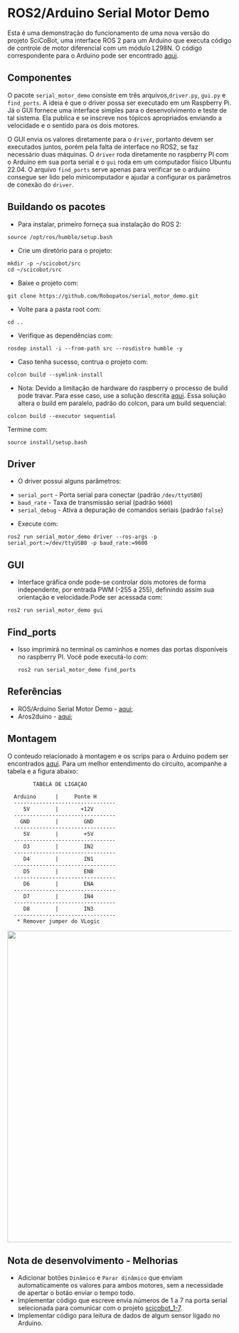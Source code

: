 # ROS2/Arduino Serial Motor Demo

Esta é uma demonstração do funcionamento de uma nova versão do projeto SciCoBot, uma interface ROS 2 para um Arduino que executa código de controle de motor diferencial com um módulo L298N. O código correspondente para o Arduino pode ser encontrado [aqui](https://github.com/RoboPatos/scicobot_2ino).

## Componentes

O pacote `serial_motor_demo` consiste em três arquivos,`driver.py`, `gui.py` e `find_ports`. A ideia é que o driver possa ser executado em um Raspberry Pi. Já o GUI fornece uma interface simples para o desenvolvimento e teste de tal sistema. Ela publica e se inscreve nos tópicos apropriados enviando a velocidade e o sentido para os dois motores.

O GUI envia os valores diretamente para o `driver`, portanto devem ser executados juntos, porém pela falta de interface no ROS2, se faz necessário duas máquinas. O `driver` roda diretamente no raspberry PI com o Arduino em sua porta serial e o `gui` roda em um computador físico Ubuntu 22.04. O arquivo `find_ports` serve apenas para verificar se o arduino consegue ser lido pelo minicomputador e ajudar a configurar os parâmetros de conexão do `driver`.

## Buildando os pacotes

 * Para instalar, primeiro forneça sua instalação do ROS 2:
```
source /opt/ros/humble/setup.bash
```
 * Crie um diretório para o projeto:
```
mkdir -p ~/scicobot/src
cd ~/scicobot/src
```
 * Baixe o projeto com:
```
git clone https://github.com/Robopatos/serial_motor_demo.git
```
 * Volte para a pasta root com:
```
cd ..
```
 * Verifique as dependências com:
```
rosdep install -i --from-path src --rosdistro humble -y
```
 * Caso tenha sucesso, contrua o projeto com:
```
colcon build --symlink-install
```
 * Nota: Devido a limitação de hardware do raspberry o processo de build pode travar. Para esse caso, use a solução descrita [aqui](https://answers.ros.org/question/407554/colcon-build-freeze-a-raspberry-pi/). Essa solução altera o build em paralelo, padrão do colcon, para um build sequencial:
```
colcon build --executor sequential
```
Termine com:
```
source install/setup.bash
```

## Driver

 * O driver possui alguns parâmetros:

- `serial_port` - Porta serial para conectar (padrão `/dev/ttyUSB0`)
- `baud_rate` - Taxa de transmissão serial (padrão `9600`)
- `serial_debug` - Ativa a depuração de comandos seriais (padrão `false`)

 * Execute com:

```
ros2 run serial_motor_demo driver --ros-args -p serial_port:=/dev/ttyUSB0 -p baud_rate:=9600
```

## GUI

* Interface gráfica onde pode-se controlar dois motores de forma independente, por entrada PWM (-255 a 255), definindo assim sua orientação e velocidade.Pode ser acessada com:

```
ros2 run serial_motor_demo gui
```

## Find_ports

 * Isso imprimirá no terminal os caminhos e nomes das portas disponíveis no raspberry PI. Você pode executá-lo com:
    ```
    ros2 run serial_motor_demo find_ports
    ```

## Referências
 * ROS/Arduino Serial Motor Demo - [aqui](https://github.com/joshnewans/serial_motor_demo.git);
 * Aros2duino - [aqui](https://github.com/erenkarakis/Aros2duino.git);

## Montagem

O conteudo relacionado à montagem e os scrips para o Arduino podem ser encontrados [aqui](https://github.com/RoboPatos/scicobot_2ino). Para um melhor entendimento do circuito, acompanhe a tabela e a figura abaixo:

            TABELA DE LIGAÇÃO

      Arduino      |     Ponte H
      --------------------------------
         5V        |       +12V
      --------------------------------
        GND        |        GND
      --------------------------------
         5V        |        +5V
      --------------------------------
         D3        |        IN2
      --------------------------------
         D4        |        IN1
      --------------------------------
         D5        |        ENB
      --------------------------------
         D6        |        ENA
      --------------------------------
         D7        |        IN4
      --------------------------------
         D8        |        IN3
      --------------------------------
       * Remover jumper do VLogic

<p align="center">
  <img src="https://github.com/RoboPatos/scicobot_2ino/blob/main/outros_arquivos/Montagem_comentada.png"/ height="700" width="1080">
</p>

## Nota de desenvolvimento - Melhorias

 * Adicionar botôes `Dinâmico` e `Parar dinâmico` que enviam automaticamente os valores para ambos motores, sem a necessidade de apertar o botão enviar o tempo todo.
 * Implementar código que escreve envia números de 1 a 7 na porta serial selecionada para comunicar com o projeto [scicobot_1-7](https://github.com/RoboPatos/scicobot_2ino/blob/main/outros_c%C3%B3digos/scicobot_1-7/scicobot_1-7.ino).
 * Implementar código para leitura de dados de algum sensor ligado no Arduino.
